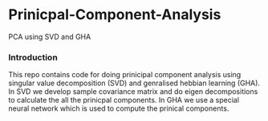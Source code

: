 # Prinicpal-Component-Analysis
PCA using SVD and GHA 

### Introduction 
This repo contains code for doing prinicipal component analysis using singular value decomposition (SVD) and genralised hebbian learning (GHA). In SVD we develop sample covariance matrix and do eigen decompositions to calculate the all the prinicpal components. In GHA we use a special neural network which is used to compute the prinical components. 
